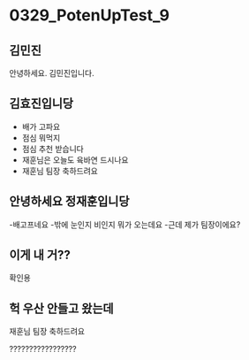 # 0329_PotenUpTest_9
## 김민진
안녕하세요. 김민진입니다.

## 김효진입니당
- 배가 고파요 
- 점심 뭐먹지 
- 점심 추천 받습니다 
- 재훈님은 오늘도 육바연 드시나요 
- 재훈님 팀장 축하드려요 

## 안녕하세요 정재훈입니당
-배고프네요
-밖에 눈인지 비인지 뭐가 오는데요
-근데 제가 팀장이에요?

## 이게 내 거??
확인용

## 헉 우산 안들고 왔는데
재훈님 팀장 축하드려요

?????????????????